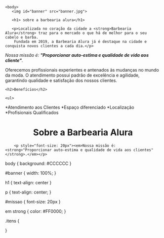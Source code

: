 <!DOCTYPE html>
<html lang="pt-br">
    <head>
        <meta charset="UTF-8">
        <title>Barbearia Alura</title>
        <link rel="stylesheet" href="style.css">
    </head>

    <body>
       <img id="banner" src="banner.jpg">

       <h1> sobre a barbearia alura</h1>
     
       <p>Localizada no coração da cidade a <strong>Barbearia Alura</strong> traz para o mercado o que há de melhor para o seu cabelo e barba. 
        Fundada em 2019, a Barbearia Alura já é destaque na cidade e conquista novos clientes a cada dia.</p>

<p id="missao"><em>Nossa missão é: <strong>"Proporcionar auto-estima e qualidade de vida aos cliente"</strong>.</em></p>

<p>Oferecemos profissionais experientes e antenados às mudanças no mundo da moda. 
    O atendimento possui padrão de excelência e agilidade, garantindo qualidade e satisfação dos nossos clientes.</p>

    <h2>Benefícios</h2>

    <ul>
*Atendimento aos Clientes
*Espaço diferenciado
*Localização
*Profisionais Qualificados
   
</ul>
</body>
</html>


<h1 style="text-align: center">Sobre a Barbearia Alura</h1>

        
        <p style="font-size: 20px"><em>Nossa missão é: <strong>"Proporcionar auto-estima e qualidade de vida aos clientes"</strong>.</em></p>
body {
    background: #CCCCCC
}

#banner {
    width: 100%;
}

h1 {
    text-align: center
}

p {
    text-align: center;
}

#missao {
    font-size: 20px
}

em strong {
    color: #FF0000;
}

 .itens {

 }
       
  
